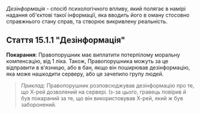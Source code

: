 
*Дезінформація* - спосіб психологічного впливу, який полягає в намірі надання об'єктові такої інформації, яка вводить його в оману стосовно справжнього стану справ, та створює викривлену реальність.

## Стаття 15.1.1 "Дезінформація"

**Покарання**: Правопорушник має виплатити потерпілому моральну компенсацію, від 1 ліка. Також, Правопорушника можуть за це відправити в в'язницю, або в бан, якщо він поширював дезінформацію, яка може нашкодити серверу, або це зачепило групу людей.

>*Приклад*: Правопорушник розповсюджував дезінформацію про те, що Х-рей дозволений на сервері. Із-за цього, гравець повірив й був покараний за те, що він використовував Х-рей, який ж був заборонений. 
